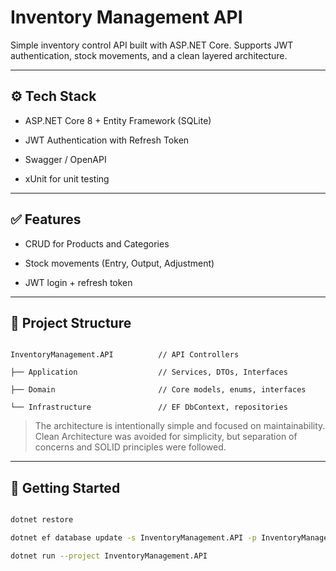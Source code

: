 # Inventory Management API
 
Simple inventory control API built with ASP.NET Core. Supports JWT authentication, stock movements, and a clean layered architecture.
 
---
 
## ⚙️ Tech Stack
 
- ASP.NET Core 8 + Entity Framework (SQLite)

- JWT Authentication with Refresh Token

- Swagger / OpenAPI

- xUnit for unit testing
 
---
 
## ✅ Features
 
- CRUD for Products and Categories

- Stock movements (Entry, Output, Adjustment)

- JWT login + refresh token

---
 
## 🧱 Project Structure
 
```

InventoryManagement.API          // API Controllers

├── Application                  // Services, DTOs, Interfaces

├── Domain                       // Core models, enums, interfaces

└── Infrastructure               // EF DbContext, repositories

```
 
 
> The architecture is intentionally simple and focused on maintainability. Clean Architecture was avoided for simplicity, but separation of concerns and SOLID principles were followed.
 
---
 
## 🚀 Getting Started
 
```bash

dotnet restore

dotnet ef database update -s InventoryManagement.API -p InventoryManagement.Infrastructure

dotnet run --project InventoryManagement.API
 
